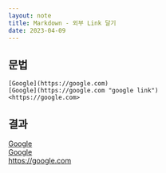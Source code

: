 ```yaml
---
layout: note
title: Markdown - 외부 Link 달기
date: 2023-04-09
---
```





## 문법

```
[Google](https://google.com)   
[Google](https://google.com "google link")   
<https://google.com>
```


## 결과

[Google](https://google.com)   
[Google](https://google.com "google link")   
<https://google.com>
